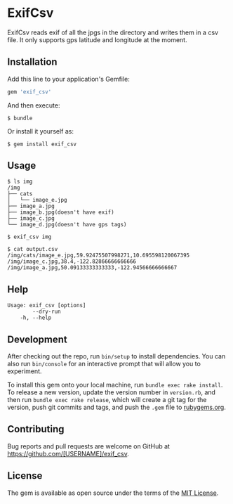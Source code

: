 # ExifCsv

ExifCsv reads exif of all the jpgs in the directory and writes them in a csv file.
It only supports gps latitude and longitude at the moment.

## Installation

Add this line to your application's Gemfile:

```ruby
gem 'exif_csv'
```

And then execute:

    $ bundle

Or install it yourself as:

    $ gem install exif_csv

## Usage

```
$ ls img
/img
├── cats
│   └── image_e.jpg
├── image_a.jpg
├── image_b.jpg(doesn't have exif)
├── image_c.jpg
└── image_d.jpg(doesn't have gps tags)

$ exif_csv img

$ cat output.csv
/img/cats/image_e.jpg,59.92475507998271,10.695598120067395
/img/image_c.jpg,38.4,-122.82866666666666
/img/image_a.jpg,50.09133333333333,-122.94566666666667
```

## Help

```
Usage: exif_csv [options]
        --dry-run
    -h, --help
```

## Development

After checking out the repo, run `bin/setup` to install dependencies. You can also run `bin/console` for an interactive prompt that will allow you to experiment.

To install this gem onto your local machine, run `bundle exec rake install`. To release a new version, update the version number in `version.rb`, and then run `bundle exec rake release`, which will create a git tag for the version, push git commits and tags, and push the `.gem` file to [rubygems.org](https://rubygems.org).

## Contributing

Bug reports and pull requests are welcome on GitHub at https://github.com/[USERNAME]/exif_csv.

## License

The gem is available as open source under the terms of the [MIT License](https://opensource.org/licenses/MIT).

